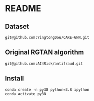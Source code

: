 # README


## Dataset

```
git@github.com:YingtongDou/CARE-GNN.git
```

## Original RGTAN algorithm

```
git@github.com:AI4Risk/antifraud.git
```


## Install

```
conda create -n py38 python=3.8 ipython
conda activate py38
```
